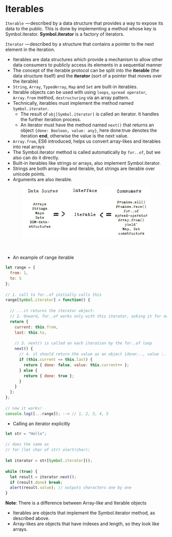 # Iterables

`Iterable`  — described by a data structure that provides a way to expose its data to the public. This is done by implementing a method whose key is Symbol.iterator. **Symbol.iterator** is a factory of iterators.

`Iterator` — described by a structure that contains a pointer to the next element in the iteration.

- Iterables are data structures which provide a mechanism to allow other data consumers to publicly access its elements in a sequential manner
- The concept of the iterable protocol can be split into the **iterable** (the data structure itself) and the **iterator** (sort of a pointer that moves over the iterable)
- `String`, `Array`, `TypedArray`, `Map` and `Set` are built-in iterables.
- Iterable objects can be used with using `loops`, `spread operator`, `Array.from` method, `destructuring` via an array pattern.
- Technically, iterables must implement the method named `Symbol.iterator`.
  - The result of `obj[Symbol.iterator]` is called an iterator. It handles the further iteration process.
  - An iterator must have the method named `next()` that returns an object `{done: Boolean, value: any}`, here done:true denotes the iteration **end**, otherwise the value is the next value.
- `Array.from`, ES6 introduced, helps us convert array-likes and iterables into real arrays
- The Symbol.iterator method is called automatically by `for..of`, but we also can do it directly.
- Built-in iterables like strings or arrays, also implement Symbol.iterator.
- Strings are both array-like and iterable, but strings are iterable over unicode points.
- Arguments are also iterable.

<img src="../../assets/images/iterable_interface.png"
     alt="Markdown Monster icon"
     style="width: 400px;display: block;margin: 0 auto;margin-bottom: 48px;" />

- An example of range iterable

```javascript
let range = {
  from: 1,
  to: 5
};

// 1. call to for..of initially calls this
range[Symbol.iterator] = function() {

  // ...it returns the iterator object:
  // 2. Onward, for..of works only with this iterator, asking it for next values
  return {
    current: this.from,
    last: this.to,

    // 3. next() is called on each iteration by the for..of loop
    next() {
      // 4. it should return the value as an object {done:.., value :...}
      if (this.current <= this.last) {
        return { done: false, value: this.current++ };
      } else {
        return { done: true };
      }
    }
  };
};

// now it works!
console.log([...range]); --> // 1, 2, 3, 4, 5
```

- Calling an iterator explicitly

```javascript
let str = "Hello";

// does the same as
// for (let char of str) alert(char);

let iterator = str[Symbol.iterator]();

while (true) {
  let result = iterator.next();
  if (result.done) break;
  alert(result.value); // outputs characters one by one
}
```

**Note**: There is a difference between Array-like and Iterable objects

- Iterables are objects that implement the Symbol.iterator method, as described above.
- Array-likes are objects that have indexes and length, so they look like arrays.
